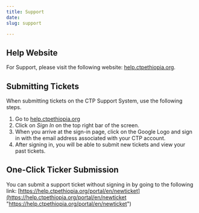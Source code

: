 ```yaml
---
title: Support
date: 
slug: support

---
```

## Help Website

For Support, please visit the following website: [help.ctpethiopia.org](https://help.ctpethiopia.org "Support").

## Submitting Tickets

When submitting tickets on the CTP Support System, use the following steps.

1. Go to [help.ctpethiopia.org](https://help.ctpethiopia.org/ "CTP Help")
2. Click on _Sign In_ on the top right bar of the screen.
3. When you arrive at the sign-in page, click on the Google Logo and sign in with the email address associated with your CTP account.
4. After signing in, you will be able to submit new tickets and view your past tickets.

## One-Click Ticker Submission

You can submit a support ticket without signing in by going to the following link: [https://help.ctpethiopia.org/portal/en/newticket](https://help.ctpethiopia.org/portal/en/newticket "https://help.ctpethiopia.org/portal/en/newticket")